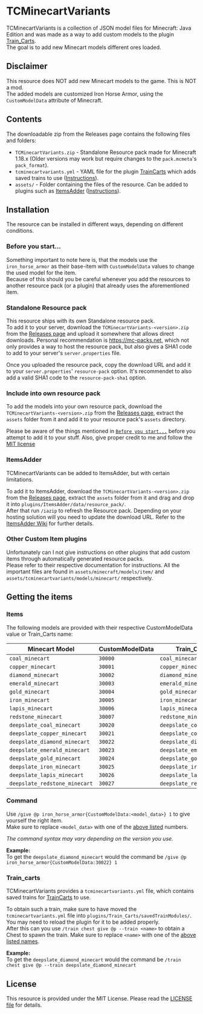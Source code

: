 <!-- Plugin pages -->
[traincarts]: https://www.spigotmc.org/resources/39592/
[itemsadder]: https://www.spigotmc.org/resources/73355/

<!-- GitHub Links -->
[releases]: https://github.com/Andre601/TCMinecartVariants/releases
[license]: https://github.com/Andre601/TCMinecartVariants/blob/main/LICENSE

<!-- Other Links -->
[ia-wiki]: https://itemsadder.devs.beer

# TCMinecartVariants

TCMinecartVariants is a collection of JSON model files for Minecraft: Java Edition and was made as a way to add custom models to the plugin [Train_Carts][traincarts].  
The goal is to add new Minecart models different ores loaded.

## Disclaimer

This resource does NOT add new Minecart models to the game. This is NOT a mod.  
The added models are customized Iron Horse Armor, using the `CustomModelData` attribute of Minecraft.

## Contents

The downloadable zip from the Releases page contains the following files and folders:

- `TCMinecartVariants.zip` - Standalone Resource pack made for Minecraft 1.18.x (Older versions may work but require changes to the `pack.mcmeta`'s `pack_format`).
- `tcminecartvariants.yml` - YAML file for the plugin [TrainCarts][traincarts] which adds saved trains to use ([Instructions](#train_carts)).
- `assets/` - Folder containing the files of the resource. Can be added to plugins such as [ItemsAdder][itemsadder] ([Instructions](#itemsadder)).

## Installation

The resource can be installed in different ways, depending on different conditions.

### Before you start...

Something important to note here is, that the models use the `iron_horse_armor` as their base-item with `CustomModelData` values to change the used model for the item.  
Because of this should you be careful whenever you add the resources to another resource pack (or a plugin) that already uses the aforementioned item.

### Standalone Resource pack

This resource ships with its own Standalone resource pack.  
To add it to your server, download the `TCMinecartVariants-<version>.zip` from the [Releases page][releases] and upload it somewhere that allows direct downloads. Personal recommendation is https://mc-packs.net, which not only provides a way to host the resource pack, but also gives a SHA1 code to add to your server's `server.properties` file.

Once you uploaded the resource pack, copy the download URL and add it to your `server.properties`' `resource-pack` option. It's recommendet to also add a valid SHA1 code to the `resource-pack-sha1` option.

### Include into own resource pack

To add the models into your own resource pack, download the `TCMinecartVariants-<version>.zip` from the [Releases page][releases], extract the `assets` folder from it and add it to your resource pack's `assets` directory.

Please be aware of the things mentioned in [`Before you start...`](#before-you-start) before you attempt to add it to your stuff.
Also, give proper credit to me and follow the [MIT license][license]

### ItemsAdder

TCMinecartVariants can be added to ItemsAdder, but with certain limitations.

To add it to ItemsAdder, download the `TCMinecartVariants-<version>.zip` from the [Releases page][releases], extract the `assets` folder from it and drag and drop it into `plugins/ItemsAdder/data/resource_pack/`.  
After that run `/iazip` to refresh the Resource pack. Depending on your hosting solution will you need to update the download URL. Refer to the [ItemsAdder Wiki][ia-wiki] for further details.

### Other Custom Item plugins

Unfortunately can I not give instructions on other plugins that add custom items through automatically generated resource packs.  
Please refer to their respective documentation for instructions. All the important files are found in `assets/minecraft/models/item/` and `assets/tcminecartvariants/models/minecart/` respectively.

## Getting the items

### Items

The following models are provided with their respective CustomModelData value or Train_Carts name:

| Minecart Model                | CustomModelData | Train_Carts name              |
| ----------------------------- | --------------- | ----------------------------- |
| `coal_minecart`               | `30000`         | `coal_minecart`               |
| `copper_minecart`             | `30001`         | `copper_minecart`             |
| `diamond_minecart`            | `30002`         | `diamond_minecart`            |
| `emerald_minecart`            | `30003`         | `emerald_minecart`            |
| `gold_minecart`               | `30004`         | `gold_minecart`               |
| `iron_minecart`               | `30005`         | `iron_minecart`               |
| `lapis_minecart`              | `30006`         | `lapis_minecart`              |
| `redstone_minecart`           | `30007`         | `redstone_minecart`           |
| `deepslate_coal_minecart`     | `30020`         | `deepslate_coal_minecart`     |
| `deepslate_copper_minecart`   | `30021`         | `deepslate_copper_minecart`   |
| `deepslate_diamond_minecart`  | `30022`         | `deepslate_diamond_minecart`  |
| `deepslate_emerald_minecart`  | `30023`         | `deepslate_emerald_minecart`  |
| `deepslate_gold_minecart`     | `30024`         | `deepslate_gold_minecart`     |
| `deepslate_iron_minecart`     | `30025`         | `deepslate_iron_minecart`     |
| `deepslate_lapis_minecart`    | `30026`         | `deepslate_lapis_minecart`    |
| `deepslate_redstone_minecart` | `30027`         | `deepslate_redstone_minecart` |


### Command

Use `/give @p iron_horse_armor{CustomModelData:<model_data>} 1` to give yourself the right item.  
Make sure to replace `<model_data>` with one of the [above listed](#items) numbers.

*The command syntax may vary depending on the version you use.*

**Example:**  
To get the `deepslate_diamond_minecart` would the command be `/give @p iron_horse_armor{CustomModelData:30022} 1`

### Train_carts

TCMinecartVariants provides a `tcminecartvariants.yml` file, which contains saved trains for [TrainCarts][traincarts] to use.

To obtain such a train, make sure to have moved the `tcminecartvariants.yml` file into `plugins/Train_Carts/savedTrainModules/`. You may need to reload the plugin for it to be added properly.  
After this can you use `/train chest give @p --train <name>` to obtain a Chest to spawn the train. Make sure to replace `<name>` with one of the [above listed names](#items).

**Example:**  
To get the `deepslate_diamond_minecart` would the command be `/train chest give @p --train deepslate_diamond_minecart`

## License

This resource is provided under the MIT License. Please read the [LICENSE file][license] for details.